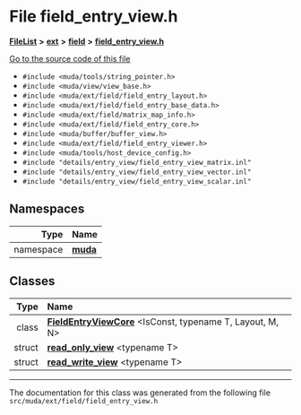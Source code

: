 

# File field\_entry\_view.h



[**FileList**](files.md) **>** [**ext**](dir_dee31a662aa40cb7fc08cb07824f4a9a.md) **>** [**field**](dir_67616bafb1e973d10aec465c6be4ad46.md) **>** [**field\_entry\_view.h**](field__entry__view_8h.md)

[Go to the source code of this file](field__entry__view_8h_source.md)



* `#include <muda/tools/string_pointer.h>`
* `#include <muda/view/view_base.h>`
* `#include <muda/ext/field/field_entry_layout.h>`
* `#include <muda/ext/field/field_entry_base_data.h>`
* `#include <muda/ext/field/matrix_map_info.h>`
* `#include <muda/ext/field/field_entry_core.h>`
* `#include <muda/buffer/buffer_view.h>`
* `#include <muda/ext/field/field_entry_viewer.h>`
* `#include <muda/tools/host_device_config.h>`
* `#include "details/entry_view/field_entry_view_matrix.inl"`
* `#include "details/entry_view/field_entry_view_vector.inl"`
* `#include "details/entry_view/field_entry_view_scalar.inl"`













## Namespaces

| Type | Name |
| ---: | :--- |
| namespace | [**muda**](namespacemuda.md) <br> |


## Classes

| Type | Name |
| ---: | :--- |
| class | [**FieldEntryViewCore**](classmuda_1_1_field_entry_view_core.md) &lt;IsConst, typename T, Layout, M, N&gt;<br> |
| struct | [**read\_only\_view**](structmuda_1_1read__only__view.md) &lt;typename T&gt;<br> |
| struct | [**read\_write\_view**](structmuda_1_1read__write__view.md) &lt;typename T&gt;<br> |



















































------------------------------
The documentation for this class was generated from the following file `src/muda/ext/field/field_entry_view.h`


